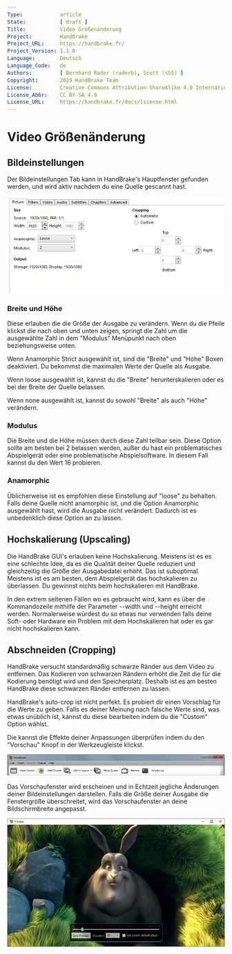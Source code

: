 ```yaml
---
Type:            article
State:           [ draft ]
Title:           Video Größenänderung
Project:         HandBrake
Project_URL:     https://handbrake.fr/
Project_Version: 1.1.0
Language:        Deutsch
Language_Code:   de
Authors:         [ Bernhard Rader (raderb), Scott (s55) ]
Copyright:       2019 HandBrake Team
License:         Creative Commons Attribution-ShareAlike 4.0 International
License_Abbr:    CC BY-SA 4.0
License_URL:     https://handbrake.fr/docs/license.html
---
```


Video Größenänderung
=============================

## Bildeinstellungen

Der Bildeinstellungen Tab kann in HandBrake's Hauptfenster gefunden werden, und wird aktiv nachdem du eine Quelle gescannt hast.

![Bildeinstellungen Tab](../../../en/images/windows/picture-settings-1.0.0.png "Bildeinstellungen Tab")

### Breite und Höhe

Diese erlauben die die Größe der Ausgabe zu verändern. Wenn du die Pfeile klickst die nach oben und unten zeigen, springt die Zahl um die ausgewählte Zahl in dem "Modulus" Menüpunkt nach oben beziehungsweise unten.

Wenn Anamorphic Strict ausgewählt ist, sind die "Breite" und "Höhe" Boxen deaktiviert. Du bekommst die maximalen Werte der Quelle als Ausgabe.

Wenn loose ausgewählt ist, kannst du die "Breite" herunterskalieren oder es bei der Breite der Quelle belassen.

Wenn none ausgewählt ist, kannst du sowohl "Breite" als auch "Höhe" verändern.

### Modulus

Die Breite und die Höhe müssen durch diese Zahl teilbar sein. Diese Option sollte am besten bei 2 belassen werden, außer du hast ein problematisches Abspielgerät oder eine problematische Abspielsoftware. In diesem Fall kannst du den Wert 16 probieren.

### Anamorphic

Üblicherweise ist es empfohlen diese Einstellung auf "loose" zu behalten. Falls deine Quelle nicht anamorphic ist, und die Option Anamorphic ausgewählt hast, wird die Ausgabe nicht verändert. Dadurch ist es unbedenklich diese Option an zu lassen.

## Hochskalierung (Upscaling)

Die HandBrake GUI's erlauben keine Hochskalierung. Meistens ist es es eine schlechte Idee, da es die Qualität deiner Quelle reduziert und gleichzeitig die Größe der Ausgabedatei erhöht. Das ist suboptimal. Meistens ist es am besten, dem Abspielgerät das hochskalieren zu überlassen. Du gewinnst nichts beim hochskalieren mit HandBrake.

In den extrem seltenen Fällen wo es gebraucht wird, kann es über die Kommandozeile mithilfe der Parameter --width und --height erreicht werden.
Normalerweise würdest du so etwas nur verwenden falls deine Soft- oder Hardware ein Problem mit dem Hochskalieren hat oder es gar nicht hochskalieren kann.

## Abschneiden (Cropping)

HandBrake versucht standardmäßig schwarze Ränder aus dem Video zu entfernen. Das Kodieren von schwarzen Rändern erhöht die Zeit die für die Kodierung benötigt wird und den Speicherplatz. Deshalb ist es am besten HandBrake diese schwarzen Ränder entfernen zu lassen.

HandBrake's auto-crop ist nicht perfekt. Es probiert dir einen Vorschlag für die Werte zu geben. Falls es deiner Meinung nach falsche Werte sind, was etwas unüblich ist, kannst du diese bearbeiten indem du die "Custom" Option wählst.

Die kannst die Effekte deiner Anpassungen überprüfen indem du den "Vorschau" Knopf in der Werkzeugleiste klickst.

![HandBrake Werkzeugleiste](../../../en/images/windows/toolbar-1.0.0.png "HandBrake Werkzeugleiste")

Das Vorschaufenster wird erscheinen und in Echtzeit jegliche Änderungen deiner Bildeinstellungen darstellen.
Falls die Größe deiner Ausgabe die Fenstergröße überschreitet, wird das Vorschaufenster an deine Bildschirmbreite angepasst.

![Vorschaufenster](../../../en/images/windows/preview-window-1.0.0.jpg "Vorschaufenster")
